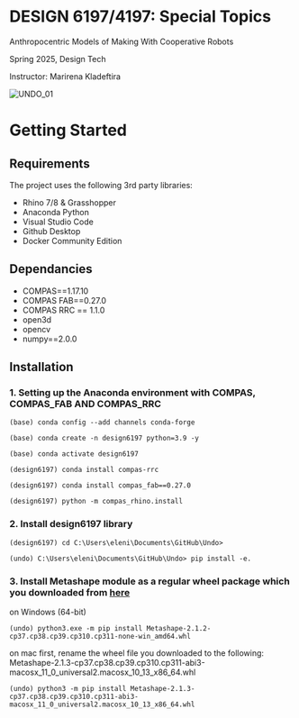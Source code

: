 # DESIGN 6197/4197: Special Topics
Anthropocentric Models of Making With Cooperative Robots

Spring 2025, Design Tech

Instructor: Marirena Kladeftira

![UNDO_01](Resources\assistive_drafting.png)

# Getting Started
## Requirements
The project uses the following 3rd party libraries:
- Rhino 7/8 & Grasshopper
- Anaconda Python
- Visual Studio Code
- Github Desktop
- Docker Community Edition

## Dependancies
- COMPAS==1.17.10
- COMPAS FAB==0.27.0
- COMPAS RRC == 1.1.0
- open3d
- opencv
- numpy==2.0.0


## Installation

### 1. Setting up the Anaconda environment with COMPAS, COMPAS_FAB AND COMPAS_RRC
```anaconda prompt terminal
(base) conda config --add channels conda-forge
```
```anaconda prompt terminal
(base) conda create -n design6197 python=3.9 -y
```
```anaconda prompt terminal
(base) conda activate design6197
```
```anaconda prompt terminal
(design6197) conda install compas-rrc
```
```anaconda prompt terminal
(design6197) conda install compas_fab==0.27.0
```
```anaconda prompt terminal
(design6197) python -m compas_rhino.install
```
### 2. Install design6197 library
```anaconda prompt terminal
(design6197) cd C:\Users\eleni\Documents\GitHub\Undo>
```
```terminal
(undo) C:\Users\eleni\Documents\GitHub\Undo> pip install -e.
```
### 3. Install Metashape module as a regular wheel package which you downloaded from [here](https://agisoft.freshdesk.com/support/solutions/articles/31000148930-how-to-install-metashape-stand-alone-python-module)
on Windows (64-bit)
```terminal
(undo) python3.exe -m pip install Metashape-2.1.2-cp37.cp38.cp39.cp310.cp311-none-win_amd64.whl
```
on mac
first, rename the wheel file you downloaded to the following: Metashape-2.1.3-cp37.cp38.cp39.cp310.cp311-abi3-macosx_11_0_universal2.macosx_10_13_x86_64.whl

```terminal
(undo) python3 -m pip install Metashape-2.1.3-cp37.cp38.cp39.cp310.cp311-abi3-macosx_11_0_universal2.macosx_10_13_x86_64.whl
```
